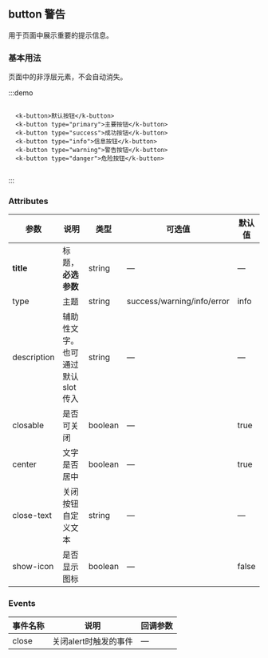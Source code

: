 <script>
  export default {
	data() {
		return {
			list: null,
				options: [{
				  value: '选项1',
				  label: '黄金糕'
				}, {
				  value: '选项2',
				  label: '双皮奶'
				}, {
				  value: '选项3',
				  label: '蚵仔煎'
				}, {
				  value: '选项4',
				  label: '龙须面'
				}, {
				  value: '选项5',
				  label: '北京烤鸭'
				}]
		}
	}

  }
</script>
<style>
  .demo-box.demo-alert .el-alert {
    margin: 20px 0 0;
  }

  .demo-box.demo-alert .el-alert:first-child {
    margin: 0;
  }
  .demo-box.demo-button {
      .el-row {
        margin-bottom: 20px;

        &:last-child {
          margin-bottom: 0;
        }
      }
      .el-button + .el-button {
        margin-left: 10px;
      }
      .el-button-group {
        .el-button + .el-button {
          margin-left: 0;
        }

        & + .el-button-group {
          margin-left: 10px;
        }
      }
    }
</style>

## button 警告

用于页面中展示重要的提示信息。

### 基本用法

页面中的非浮层元素，不会自动消失。


:::demo
```

  <k-button>默认按钮</k-button>
  <k-button type="primary">主要按钮</k-button>
  <k-button type="success">成功按钮</k-button>
  <k-button type="info">信息按钮</k-button>
  <k-button type="warning">警告按钮</k-button>
  <k-button type="danger">危险按钮</k-button>


```
:::
### Attributes
| 参数      | 说明          | 类型      | 可选值                           | 默认值  |
|---------- |-------------- |---------- |--------------------------------  |-------- |
| **title** | 标题，**必选参数** | string | — | — |
| type | 主题 | string | success/warning/info/error | info |
| description | 辅助性文字。也可通过默认 slot 传入 | string | — | — |
| closable | 是否可关闭 | boolean | — | true |
| center | 文字是否居中 | boolean | — | true |
| close-text | 关闭按钮自定义文本 | string | — | — |
| show-icon | 是否显示图标 | boolean | — | false |


### Events
| 事件名称 | 说明 | 回调参数 |
|---------- |-------- |---------- |
| close | 关闭alert时触发的事件 | — |
